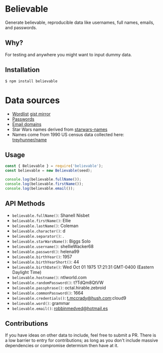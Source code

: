 # Believable

Generate believable, reproducible data like usernames, full names, emails, and passwords.

## Why?

For testing and anywhere you might want to input dummy data.

## Installation

```shell
$ npm install believable
```

# Data sources

- [Wordlist](http://www.sil.org/linguistics/wordlists/english/) [gist mirror](https://gist.github.com/trsqxyz/6bba8c3d715583acc0b5)
- [Passwords](https://raw.githubusercontent.com/danielmiessler/SecLists/master/Passwords/Common-Credentials/10k-most-common.txt)
- [Email domains](https://github.com/mailcheck/mailcheck/wiki/List-of-Popular-Domains)
- Star Wars names derived from [starwars-names](https://github.com/kentcdodds/starwars-names)
- Names come from 1990 US census data collected here: [treyhunner/name](https://github.com/treyhunner/names)

## Usage

```js
const { Believable } = require('believable');
const believable = new Believable(seed);

console.log(believable.fullName());
console.log(believable.firstName());
console.log(believable.email());
```

## API Methods

- `believable.fullName()`: Shanell Nisbet
- `believable.firstName()`: Ellie
- `believable.lastName()`: Coleman
- `believable.character()`: d
- `believable.separator()`: .
- `believable.starWarsName()`: Biggs Solo
- `believable.username()`: shellieWacker68
- `believable.password()`: helena99
- `believable.birthYear()`: 1957
- `believable.birthYearShort()`: 44
- `believable.birthDate()`: Wed Oct 01 1975 17:21:31 GMT-0400 (Eastern Daylight Time)
- `believable.hostname()`: ntlworld.com
- `believable.randomPassword()`: t?TdQm8QtVW
- `believable.passphrase()`: octal.hirable.zebroid
- `believable.commonPassword()`: 1664
- `believable.credentials()`: t.mccrady@hush.com:cloud9
- `believable.word()`: grammar
- `believable.email()`: robbinmedved@hotmail.es

## Contributions

If you have ideas on other data to include, feel free to submit a PR. There is a low barrier to entry for contributions; as long as you don't include massive dependencies or compromise determism then have at it.

